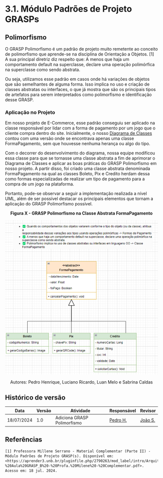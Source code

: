 # 3.1. Módulo Padrões de Projeto GRASPs

## Polimorfismo

O GRASP Polimorfismo é um padrão de projeto muito remetente ao conceito de polimorfismo que aprende-se na disciplina de Orientação a Objetos. [1] A sua principal diretriz diz respeito que: A menos que haja um comportamento default na superclasse, declare uma operação polimórfica na superclasse como sendo abstrata. 

Ou seja, utilizamos esse padrão em casos onde há variações de objetos que são semelhantes de alguma forma. Isso implica no uso e criação de classes abstratas ou interfaces, o que já mostra que são os principais tipos de artefatos para serem interpretados como polimorfismo e identificação desse GRASP.

### Aplicação no Projeto

Em nosso projeto de E-Commerce, esse padrão conseguiu ser aplicado na classe responsável por lidar com a forma de pagamento por um jogo que o cliente compra dentro do site. Inicialmente, o nosso [Diagrama de Classes](../Modelagem/2.1.1.UMLEstaticos.md) contou com uma versão onde se encontrava apenas uma classe FormaPagamento, sem que houvesse nenhuma herança ou algo do tipo. 

Com o decorrer do desenvolvimento do diagrama, nossa equipe modificou essa classe para que se tornasse uma classe abstrata a fim de aprimorar o Diagrama de Classes e aplicar as boas práticas do GRASP Polimorfismo em nosso projeto. A partir disso, foi criado uma classe abstrata denominada FormaPagamento na qual as classes Boleto, Pix e Credito herdam dessa como formas especializadas de realizar um tipo de pagamento para a compra de um jogo na plataforma. 

Portanto, pode-se observar a seguir a implementação realizada a nível UML, além de ser possível destacar os principais elementos que tornam a aplicação do GRASP Polimorfismo possível.

<center><strong>Figura X - GRASP Polimorfismo na Classe Abstrata FormaPagamento</strong></center>

<center>

![GRASP Polimorfismo em FormaPagamento](../assets/grasp/polimorfismo.png)

</center>
<div style="text-align:center;">
Autores: Pedro Henrique, Luciano Ricardo, Luan Melo e Sabrina Caldas
</div>

## Histórico de versão

| Data       | Versão | Atividade | Responsável | Revisor |
| ---------- | ------ | --------- | ----------- | ------- |
| 18/07/2024 | 1.0    | Adiciona GRASP Polimorfismo | [Pedro H.](https://github.com/phmelosilva)  | [João S.](https://github.com/JoaoSchmitz) |

## Referências

    [1] Professora Millene Serrano - Material Complementar (Parte II) - Módulo Padrões de Projeto GRASP(s). Disponível em: <https://aprender3.unb.br/pluginfile.php/2790263/mod_label/intro/Arquitetura%20e%20Desenho%20de%20Software%20-%20Aula%20GRASP_B%20-%20Profa.%20Milene%20-%20Complementar.pdf>. Acesso em: 18 jul. 2024.